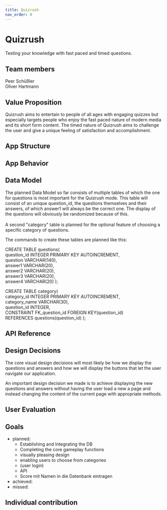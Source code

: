 ```yaml
---
title: Quizrush
nav_order: 0
---
```

# Quizrush

Testing your knowledge with fast paced and timed questions.

## Team members
Peer Schüßler<br>
Oliver Hartmann

## Value Proposition

Quizrush aims to entertain to people of all ages with engaging quizzes but especially targets people who enjoy the fast paced nature of modern media and its short form content. The timed nature of Quizrush aims to challenge the user and give a unique feeling of satisfaction and accomplishment.

## App Structure

## App Behavior

## Data Model

The planned Data Model so far consists of multiple tables of which the one for questions is most important for the Quizrush mode. This table will consist of an unique question_id, the questions themselves and their answers, of which answer1 will always be the correct one. The display of the questions will obviously be randomized because of this.<br> <br>A second "category" table is planned for the optional feature of choosing a specific category of questions.<br>

The commands to create these tables are planned like this:

CREATE TABLE questions( <br>
	question_id INTEGER PRIMARY KEY AUTOINCREMENT, <br>
	question VARCHAR(140), <br>
	answer1 VARCHAR(20), <br>
	answer2 VARCHAR(20), <br>
	answer3 VARCHAR(20), <br>
	answer4 VARCHAR(20)
);

CREATE TABLE category( <br>
	category_id INTEGER PRIMARY KEY AUTOINCREMENT, <br>
	category_name VARCHAR(30), <br>
	question_id INTEGER, <br>
	CONSTRAINT FK_question_id FOREIGN KEY(question_id) <br> REFERENCES questions(question_id)
);

## API Reference


## Design Decisions

The core visual design decisions will most likely be how we display the questions and answers and how we will display the buttons that let the user navigate our application.

An important design decision we made is to achieve displaying the new questions and answers without having the user load a new a page  and instead changing the content of the current page with appropriate methods.

## User Evaluation

## Goals
- planned:<br>
  - Establishing and Integrating the DB<br>
  - Completing the core gameplay functions
  - visually pleasing design
  - enabling users to choose from categories
  - (user login)
  - API 
  - Score mit Namen in die Datenbank eintragen
- achieved:<br>
-  missed:<br>

## Individual contribution